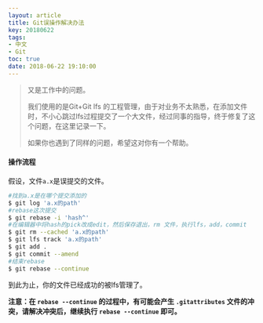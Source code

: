 ```yaml
---
layout: article
title: Git误操作解决办法
key: 20180622
tags:
- 中文
- Git
toc: true
date: 2018-06-22 19:10:00
---
```

> 又是工作中的问题。
>
> 我们使用的是Git+Git lfs 的工程管理，由于对业务不太熟悉，在添加文件时，不小心跳过lfs过程提交了一个大文件，经过同事的指导，终于修复了这个问题，在这里记录一下。
>
> 如果你也遇到了同样的问题，希望这对你有一个帮助。

<!--more-->

#### 操作流程

假设，文件`a.x`是误提交的文件。

```bash
#找到a.x是在哪个提交添加的
$ git log 'a.x的path'
#rebase这次提交
$ git rebase -i 'hash^'
#在编辑器中将hash的pick改成edit，然后保存退出，rm 文件，执行lfs，add，commit
$ git rm --cached 'a.x的path'
$ git lfs track 'a.x的path'
$ git add .
$ git commit --amend
#结束rebase
$ git rebase --continue
```

到此为止，你的文件已经成功的被lfs管理了。

__注意：在 `rebase --continue` 的过程中，有可能会产生 `.gitattributes` 文件的冲突，请解决冲突后，继续执行 `rebase --continue` 即可。__

